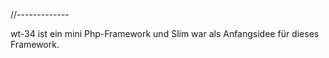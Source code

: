 //-------------

wt-34 ist ein mini Php-Framework und Slim war als Anfangsidee für dieses Framework. 

